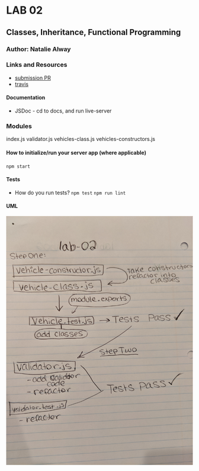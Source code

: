 # LAB 02

## Classes, Inheritance, Functional Programming

### Author: Natalie Alway

### Links and Resources
* [submission PR](https://github.com/nataliealway-401-advanced-javascript/lab-02-classes/pull/1)
* [travis](https://www.travis-ci.com/nataliealway-401-advanced-javascript/lab-02-classes)


#### Documentation
* JSDoc - cd to docs, and run live-server

### Modules
index.js
validator.js
vehicles-class.js
vehicles-constructors.js


#### How to initialize/run your server app (where applicable)
`npm start`

  
#### Tests
* How do you run tests?
`npm test` `npm run lint`

#### UML
![UML](assets/IMG_20200107_185730_1.jpg)
